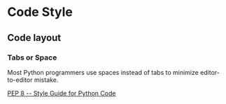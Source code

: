 # Code Style

## Code layout

### Tabs or Space 
Most Python programmers use spaces instead of tabs to minimize editor-to-editor mistake.

[PEP 8 -- Style Guide for Python Code](https://www.python.org/dev/peps/pep-0008/#tabs-or-spaces)
